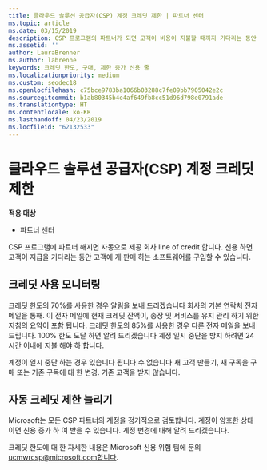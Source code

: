 ```yaml
---
title: 클라우드 솔루션 공급자(CSP) 계정 크레딧 제한 | 파트너 센터
ms.topic: article
ms.date: 03/15/2019
description: CSP 프로그램의 파트너가 되면 고객이 비용이 지불할 때까지 기다리는 동안 고객에게 판매할 소프트웨어를 구입할 수 있는 크레딧 제한이 제공됩니다.
ms.assetid: ''
author: LauraBrenner
ms.author: labrenne
keywords: 크레딧 한도, 구매, 제한 증가 신용 줄
ms.localizationpriority: medium
ms.custom: seodec18
ms.openlocfilehash: c75bce9783ba1066b03288c7fe09bb7905042e2c
ms.sourcegitcommit: b1ab80345b4e4af649fb8cc51d96d798e0791ade
ms.translationtype: HT
ms.contentlocale: ko-KR
ms.lasthandoff: 04/23/2019
ms.locfileid: "62132533"
---
```

# <a name="cloud-solution-provider-csp-account-credit-limits"></a>클라우드 솔루션 공급자(CSP) 계정 크레딧 제한

**적용 대상**

- 파트너 센터

CSP 프로그램에 파트너 해지면 자동으로 제공 회사 line of credit 합니다. 신용 하면 고객이 지급을 기다리는 동안 고객에 게 판매 하는 소프트웨어를 구입할 수 있습니다. 

## <a name="monitoring-your-credit-use"></a>크레딧 사용 모니터링

크레딧 한도의 70%를 사용한 경우 알림을 보내 드리겠습니다 회사의 기본 연락처 전자 메일을 통해. 이 전자 메일에 현재 크레딧 잔액이, 송장 및 서비스를 유지 관리 하기 위한 지침의 요약이 포함 됩니다. 크레딧 한도의 85%를 사용한 경우 다른 전자 메일을 보내 드립니다. 100% 한도 도달 하면 알려 드리겠습니다 계정 일시 중단을 방지 하려면 24 시간 이내에 지불 해야 하 합니다. 

계정이 일시 중단 하는 경우 있습니다 됩니다 수 없습니다 새 고객 만들기, 새 구독을 구매 또는 기존 구독에 대 한 변경. 기존 고객을 받지 않습니다. 

## <a name="automatic-credit-limit-increase"></a>자동 크레딧 제한 늘리기

Microsoft는 모든 CSP 파트너의 계정을 정기적으로 검토합니다. 계정이 양호한 상태 이면 신용 증가 하 여 받을 수 있습니다. 계정 변경에 대해 알려 드리겠습니다. 

크레딧 한도에 대 한 자세한 내용은 Microsoft 신용 위험 팀에 문의 ucmwrcsp@microsoft.com합니다. 
